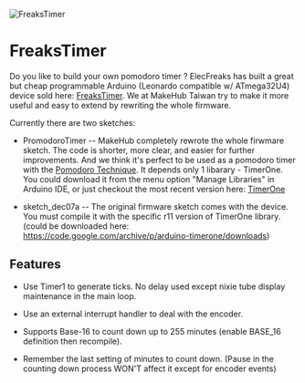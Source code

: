 ![FreaksTimer](http://www.elecfreaks.com/wiki/images/a/a0/Freakstimer.png)

# FreaksTimer

Do you like to build your own pomodoro timer ? ElecFreaks has built a great but cheap programmable Arduino (Leonardo compatible w/ ATmega32U4) device sold here: [FreaksTimer](http://www.elecfreaks.com/estore/freakstimer.html). We at MakeHub Taiwan try to make it more useful and easy to extend by rewriting the whole firmware.

Currently there are two sketches:

- PromodoroTimer -- MakeHub completely rewrote the whole firwmare sketch. The code is shorter, more clear, and easier for further improvements. And we think it's perfect to be used as a pomodoro timer with the [Pomodoro Technique](http://pomodorotechnique.com). It depends only 1 libarary - TimerOne. You could download it from the menu option "Manage Libraries" in Arduino IDE, or just checkout the most recent version here: [TimerOne](https://github.com/PaulStoffregen/TimerOne)

- sketch_dec07a -- The original firmware sketch comes with the device. You must compile it with the specific r11 version of TimerOne library. (could be downloaded here: https://code.google.com/archive/p/arduino-timerone/downloads)

## Features

- Use Timer1 to generate ticks. No delay used except nixie tube display maintenance in the main loop.

- Use an external interrupt handler to deal with the encoder.

- Supports Base-16 to count down up to 255 minutes (enable BASE_16 definition then recompile).

- Remember the last setting of minutes to count down. (Pause in the counting down process WON'T affect it except for encoder events)
